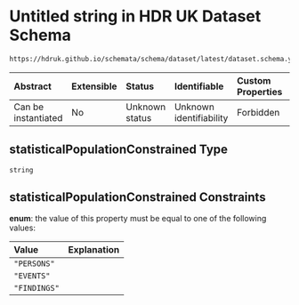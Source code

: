 # Untitled string in HDR UK Dataset Schema

```txt
https://hdruk.github.io/schemata/schema/dataset/latest/dataset.schema.yaml#/definitions/statisticalPopulationConstrained
```



| Abstract            | Extensible | Status         | Identifiable            | Custom Properties | Additional Properties | Access Restrictions | Defined In                                                                                        |
| :------------------ | :--------- | :------------- | :---------------------- | :---------------- | :-------------------- | :------------------ | :------------------------------------------------------------------------------------------------ |
| Can be instantiated | No         | Unknown status | Unknown identifiability | Forbidden         | Allowed               | none                | [dataset.schema.json*](../../../schema/dataset/latest/dataset.schema.json "open original schema") |

## statisticalPopulationConstrained Type

`string`

## statisticalPopulationConstrained Constraints

**enum**: the value of this property must be equal to one of the following values:

| Value        | Explanation |
| :----------- | :---------- |
| `"PERSONS"`  |             |
| `"EVENTS"`   |             |
| `"FINDINGS"` |             |
